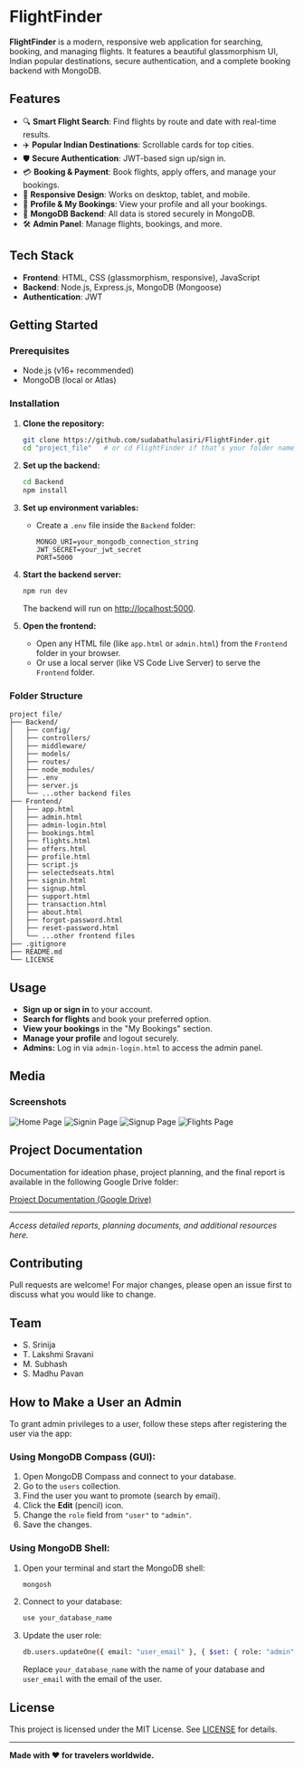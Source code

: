 # FlightFinder

**FlightFinder** is a modern, responsive web application for searching, booking, and managing flights. It features a beautiful glassmorphism UI, Indian popular destinations, secure authentication, and a complete booking backend with MongoDB.

## Features

- 🔍 **Smart Flight Search**: Find flights by route and date with real-time results.
- ✈️ **Popular Indian Destinations**: Scrollable cards for top cities.
- 🛡️ **Secure Authentication**: JWT-based sign up/sign in.
- 💳 **Booking & Payment**: Book flights, apply offers, and manage your bookings.
- 📱 **Responsive Design**: Works on desktop, tablet, and mobile.
- 🧑 **Profile & My Bookings**: View your profile and all your bookings.
- 🏦 **MongoDB Backend**: All data is stored securely in MongoDB.
- 🛠️ **Admin Panel**: Manage flights, bookings, and more.

## Tech Stack

- **Frontend**: HTML, CSS (glassmorphism, responsive), JavaScript
- **Backend**: Node.js, Express.js, MongoDB (Mongoose)
- **Authentication**: JWT

## Getting Started

### Prerequisites

- Node.js (v16+ recommended)
- MongoDB (local or Atlas)

### Installation

1. **Clone the repository:**
   ```sh
   git clone https://github.com/sudabathulasiri/FlightFinder.git
   cd "project_file"   # or cd FlightFinder if that's your folder name
   ```

2. **Set up the backend:**
   ```sh
   cd Backend
   npm install
   ```

3. **Set up environment variables:**
   - Create a `.env` file inside the `Backend` folder:
     ```
     MONGO_URI=your_mongodb_connection_string
     JWT_SECRET=your_jwt_secret
     PORT=5000
     ```

4. **Start the backend server:**
   ```sh
   npm run dev
   ```
   The backend will run on [http://localhost:5000](http://localhost:5000).

5. **Open the frontend:**
   - Open any HTML file (like `app.html` or `admin.html`) from the `Frontend` folder in your browser.
   - Or use a local server (like VS Code Live Server) to serve the `Frontend` folder.

### Folder Structure

```
project file/
├── Backend/
│   ├── config/
│   ├── controllers/
│   ├── middleware/
│   ├── models/
│   ├── routes/
│   ├── node_modules/
│   ├── .env
│   ├── server.js
│   └── ...other backend files
├── Frontend/
│   ├── app.html
│   ├── admin.html
│   ├── admin-login.html
│   ├── bookings.html
│   ├── flights.html
│   ├── offers.html
│   ├── profile.html
│   ├── script.js
│   ├── selectedseats.html
│   ├── signin.html
│   ├── signup.html
│   ├── support.html
│   ├── transaction.html
│   ├── about.html
│   ├── forgot-password.html
│   ├── reset-password.html
│   └── ...other frontend files
├── .gitignore
├── README.md
└── LICENSE
```

## Usage

- **Sign up or sign in** to your account.
- **Search for flights** and book your preferred option.
- **View your bookings** in the "My Bookings" section.
- **Manage your profile** and logout securely.
- **Admins:** Log in via `admin-login.html` to access the admin panel.

## Media

### Screenshots

![Home Page](https://github.com/sudabathulasiri/FlightFinder/blob/main/Project_Files/media/Home.png)
![Signin Page](https://github.com/sudabathulasiri/FlightFinder/blob/main/Project_Files/media/Signin.png)
![Signup Page](https://github.com/sudabathulasiri/FlightFinder/blob/main/Project_Files/media/Signup.png)
![Flights Page](https://github.com/sudabathulasiri/FlightFinder/blob/main/Project_Files/media/Flights.png)

## Project Documentation

Documentation for ideation phase, project planning, and the final report is available in the following Google Drive folder:

[Project Documentation (Google Drive)](https://drive.google.com/your-link-here)

---

*Access detailed reports, planning documents, and additional resources here.*

## Contributing

Pull requests are welcome! For major changes, please open an issue first to discuss what you would like to change.

## Team

- S. Srinija
- T. Lakshmi Sravani
- M. Subhash
- S. Madhu Pavan

## How to Make a User an Admin

To grant admin privileges to a user, follow these steps after registering the user via the app:

### Using MongoDB Compass (GUI):
1. Open MongoDB Compass and connect to your database.
2. Go to the `users` collection.
3. Find the user you want to promote (search by email).
4. Click the **Edit** (pencil) icon.
5. Change the `role` field from `"user"` to `"admin"`.
6. Save the changes.

### Using MongoDB Shell:
1. Open your terminal and start the MongoDB shell:
   ```sh
   mongosh
   ```
2. Connect to your database:
   ```sh
   use your_database_name
   ```
3. Update the user role:
   ```sh
   db.users.updateOne({ email: "user_email" }, { $set: { role: "admin" } })
   ```
   Replace `your_database_name` with the name of your database and `user_email` with the email of the user.

## License

This project is licensed under the MIT License. See [LICENSE](LICENSE) for details.

---

**Made with ❤️ for travelers worldwide.**
